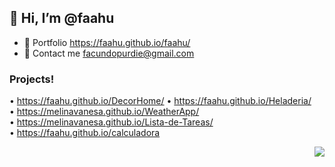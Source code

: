 ##  👋 Hi, I’m @faahu
- 👀 Portfolio https://faahu.github.io/faahu/
- 🌱 Contact me facundopurdie@gmail.com
### Projects!
• https://faahu.github.io/DecorHome/ 
• https://faahu.github.io/Heladeria/ <br>
• https://melinavanesa.github.io/WeatherApp/ <br>
• https://melinavanesa.github.io/Lista-de-Tareas/ <br>
• https://faahu.github.io/calculadora <br>


<!---
faaju/faaju is a ✨ special ✨ repository because its `README.md` (this file) appears on your GitHub profile.
You can click the Preview link to take a look at your changes.
--->

<!--- [<Badge Name>](https://img.shields.io/badge/<Badge Text>-<Background Color>?style=for-the-badge&logo=<Icon Name>&logoColor=<Logo Color>)
![github](https://img.shields.io/badge/GitHub-000000?style=for-the-badge&logo=GitHub&logoColor=white)]

<img src="https://media.giphy.com/media/hvRJCLFzcasrR4ia7z/giphy.gif" width="29px">
--->
<p align="right">
  <img src="https://img.shields.io/badge/GitHub-000000?style=for-the-badge&logo=GitHub&logoColor=white" />
</p>
